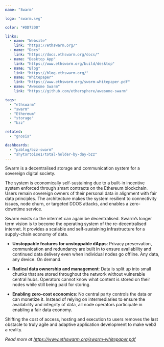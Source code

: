 ```yaml
---
name: "Swarm"

logo: "swarm.svg"

color: "#DD7200"

links:
  - name: "Website"
    link: "https://ethswarm.org/"
  - name: "Docs"
    link: "https://docs.ethswarm.org/docs/"
  - name: "Desktop App"
    link: "https://www.ethswarm.org/build/desktop"
  - name: "Blog"
    link: "https://blog.ethswarm.org/"
  - name: "Whitepaper"
    link: "https://www.ethswarm.org/swarm-whitepaper.pdf"
  - name: "Awesome Swarm"
    link: "https://github.com/ethersphere/awesome-swarm"

tags:
  - "ethswarm"
  - "swarm"
  - "Ethereum"
  - "storage"
  - "bzz"

related:
  - "gnosis"

dashboards:
  - "pablog/bzz-swarm"
  - "shytortoise1/total-holder-by-day-bzz"
---
```


Swarm is a decentralised storage and communication system for a sovereign digital society.

The system is economically self-sustaining due to a built-in incentive system enforced through smart contracts on the Ethereum blockchain. Users remain sovereign owners of their personal data in alignment with fair data principles. The architecture makes the system resilient to connectivity issues, node churn, or targeted DDOS attacks, and enables a zero-downtime service.

Swarm exists so the internet can again be decentralised.
Swarm’s longer term vision is to become the operating system of the re-decentralised internet. It provides a scalable and self-sustaining infrastructure for a supply-chain economy of data.

- **Unstoppable features for unstoppable dApps**: Privacy preservation, communication and redundancy are built in to ensure availability and continued data delivery even when individual nodes go offline. Any data, any device. On demand.

- **Radical data ownership and management**: Data is split up into small chunks that are stored throughout the network without vulnerable central hubs. Operators cannot know what content is stored on their nodes while still being paid for storing.

- **Enabling zero-cost economics**: No central party controls the data or can monetize it. Instead of relying on intermediaries to ensure the availability and integrity of data, all node operators participate in enabling a fair data economy.

Shifting the cost of access, hosting and execution to users removes the last obstacle to truly agile and adaptive application development to make web3 a reality.

_Read more at https://www.ethswarm.org/swarm-whitepaper.pdf_

